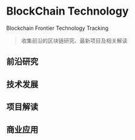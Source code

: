 # BlockChain Technology
Blockchain Frontier Technology Tracking
> 收集前沿的区块链研究、最新项目及相关解读
## 前沿研究
## 技术发展
## 项目解读
## 商业应用
